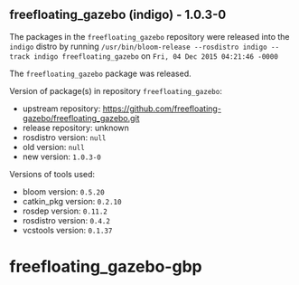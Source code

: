 ## freefloating_gazebo (indigo) - 1.0.3-0

The packages in the `freefloating_gazebo` repository were released into the `indigo` distro by running `/usr/bin/bloom-release --rosdistro indigo --track indigo freefloating_gazebo` on `Fri, 04 Dec 2015 04:21:46 -0000`

The `freefloating_gazebo` package was released.

Version of package(s) in repository `freefloating_gazebo`:
- upstream repository: https://github.com/freefloating-gazebo/freefloating_gazebo.git
- release repository: unknown
- rosdistro version: `null`
- old version: `null`
- new version: `1.0.3-0`

Versions of tools used:
- bloom version: `0.5.20`
- catkin_pkg version: `0.2.10`
- rosdep version: `0.11.2`
- rosdistro version: `0.4.2`
- vcstools version: `0.1.37`


# freefloating_gazebo-gbp
